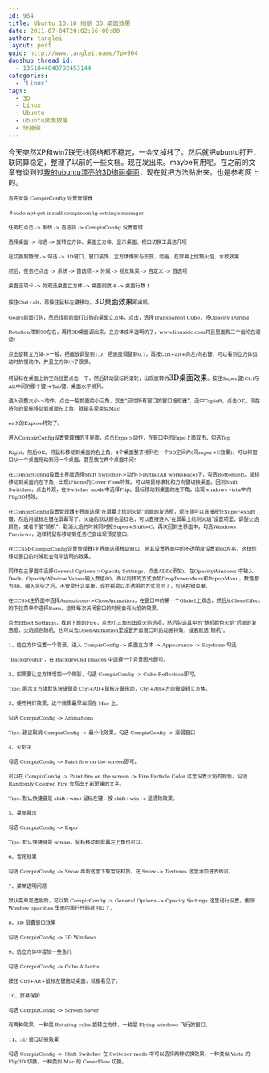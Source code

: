 ```yaml
---
id: 964
title: Ubuntu 10.10 绚丽 3D 桌面效果
date: 2011-07-04T20:02:56+00:00
author: tanglei
layout: post
guid: http://www.tanglei.name/?p=964
duoshuo_thread_id:
  - 1351844048792453144
categories:
  - 'Linux'
tags:
  - 3D
  - Linux
  - Ubuntu
  - ubuntu桌面效果
  - 快捷键
---
```

今天突然XP和win7联无线网络都不稳定，一会又掉线了。然后就把ubuntu打开，联网算稳定，整理了以前的一些文档。现在发出来。maybe有用呢。在之前的文章有谈到过[我的ubuntu漂亮的3D绚丽桌面](http://www.tanglei.name/my-ubuntu10-10/)，现在就把方法贴出来。也是参考网上的。

<!-- 		@page { margin: 2cm } 		P { margin-bottom: 0.21cm } -->

<p lang="zh-CN">
  <span style="font-size: x-small;">首先安装 </span><span style="font-family: 'DejaVu Serif', serif;"><span style="font-size: x-small;">CompizConfig </span></span><span style="font-size: x-small;">设置管理器</span>
</p>

<p lang="zh-CN">
  <span style="font-size: x-small;">＃</span><span style="font-family: 'DejaVu Serif', serif;"><span style="font-size: x-small;">sudo apt-get install compizconfig-settings-manager</span></span>
</p>

<p lang="zh-CN">
  <span style="font-size: x-small;">任务栏点击 </span><span style="font-family: 'DejaVu Serif', serif;"><span style="font-size: x-small;">-> </span></span><span style="font-size: x-small;">系统 </span><span style="font-family: 'DejaVu Serif', serif;"><span style="font-size: x-small;">-> </span></span><span style="font-size: x-small;">首选项 </span><span style="font-family: 'DejaVu Serif', serif;"><span style="font-size: x-small;">-> CompizConfig </span></span><span style="font-size: x-small;">设置管理</span>
</p>

<p lang="zh-CN">
  <span style="font-size: x-small;">选择桌面 </span><span style="font-family: 'DejaVu Serif', serif;"><span style="font-size: x-small;">-> </span></span><span style="font-size: x-small;">勾选 </span><span style="font-family: 'DejaVu Serif', serif;"><span style="font-size: x-small;">-> </span></span><span style="font-size: x-small;">旋转立方体、桌面立方体、显示桌面、视口切换工具这几项</span>
</p>

<p lang="zh-CN">
  <span style="font-size: x-small;">在切换到特效 </span><span style="font-family: 'DejaVu Serif', serif;"><span style="font-size: x-small;">-> </span></span><span style="font-size: x-small;">勾选 </span><span style="font-family: 'DejaVu Serif', serif;"><span style="font-size: x-small;">-> 3D</span></span><span style="font-size: x-small;">窗口、窗口装饰、立方体倒影与形变、动画、在屏幕上绘制火焰、水纹效果</span>
</p>

<p lang="zh-CN">
  <span style="font-size: x-small;">然后，任务栏点击 </span><span style="font-family: 'DejaVu Serif', serif;"><span style="font-size: x-small;">-> </span></span><span style="font-size: x-small;">系统 </span><span style="font-family: 'DejaVu Serif', serif;"><span style="font-size: x-small;">-> </span></span><span style="font-size: x-small;">首选项 </span><span style="font-family: 'DejaVu Serif', serif;"><span style="font-size: x-small;">-> </span></span><span style="font-size: x-small;">外观 </span><span style="font-family: 'DejaVu Serif', serif;"><span style="font-size: x-small;">-> </span></span><span style="font-size: x-small;">视觉效果 </span><span style="font-family: 'DejaVu Serif', serif;"><span style="font-size: x-small;">-> </span></span><span style="font-size: x-small;">自定义 </span><span style="font-family: 'DejaVu Serif', serif;"><span style="font-size: x-small;">-> </span></span><span style="font-size: x-small;">首选项</span>
</p>

<p lang="zh-CN">
  <span style="font-size: x-small;">桌面选项卡 </span><span style="font-family: 'DejaVu Serif', serif;"><span style="font-size: x-small;">-> </span></span><span style="font-size: x-small;">外观选桌面立方体 </span><span style="font-family: 'DejaVu Serif', serif;"><span style="font-size: x-small;">-> </span></span><span style="font-size: x-small;">桌面列数 </span><span style="font-family: 'DejaVu Serif', serif;"><span style="font-size: x-small;">4 -> </span></span><span style="font-size: x-small;">桌面行数 </span><span style="font-family: 'DejaVu Serif', serif;"><span style="font-size: x-small;">1</span></span>
</p>

<a name="baidusnap4"></a> <span style="font-size: x-small;">按住</span><span style="font-family: 'DejaVu Serif', serif;"><span style="font-size: x-small;">Ctrl+alt</span></span><span style="font-size: x-small;">，再按住鼠标左键移动，</span><span style="font-family: 'DejaVu Serif', serif;"><span style="color: #000000;">3D</span></span><span style="color: #000000;">桌面效果</span><span style="font-size: x-small;">即出现。</span>

<p lang="zh-CN">
  <span style="font-family: 'DejaVu Serif', serif;"><span style="font-size: x-small;">Gears</span></span><span style="font-size: x-small;">前面打钩，然后找到前面打过钩的桌面立方体，点击，选择</span><span style="font-family: 'DejaVu Serif', serif;"><span style="font-size: x-small;">Transparent Cube</span></span><span style="font-size: x-small;">，将</span><span style="font-family: 'DejaVu Serif', serif;"><span style="font-size: x-small;">Opacity During</span></span>
</p>

<p lang="zh-CN">
  <span style="font-family: 'DejaVu Serif', serif;"><span style="font-size: x-small;">Rotation</span></span><span style="font-size: x-small;">降到</span><span style="font-family: 'DejaVu Serif', serif;"><span style="font-size: x-small;">50</span></span><span style="font-size: x-small;">左右，再将</span><span style="font-family: 'DejaVu Serif', serif;"><span style="font-size: x-small;">3D</span></span><span style="font-size: x-small;">桌面调出来，立方体成半透明的了，</span><span style="font-family: 'DejaVu Serif', serif;"><span style="font-size: x-small;">www.linuxidc.com</span></span><span style="font-size: x-small;">并且里面有三个齿轮在滚动</span><span style="font-family: 'DejaVu Serif', serif;"><span style="font-size: x-small;">!</span></span>
</p>

<p lang="zh-CN">
  <span style="font-size: x-small;">点击旋转立方体</span><span style="font-family: 'DejaVu Serif', serif;"><span style="font-size: x-small;">-></span></span><span style="font-size: x-small;">一般，把缩放调整到</span><span style="font-family: 'DejaVu Serif', serif;"><span style="font-size: x-small;">1.0</span></span><span style="font-size: x-small;">，把速度调整到</span><span style="font-family: 'DejaVu Serif', serif;"><span style="font-size: x-small;">0.7</span></span><span style="font-size: x-small;">，再按</span><span style="font-family: 'DejaVu Serif', serif;"><span style="font-size: x-small;">Ctrl+alt+</span></span><span style="font-size: x-small;">向左</span><span style="font-family: 'DejaVu Serif', serif;"><span style="font-size: x-small;">/</span></span><span style="font-size: x-small;">向右键，可以看到立方体运动时的慢动作，并且立方体小了很多。</span>
</p>

<span style="font-size: x-small;">将鼠标在桌面上的空白位置点击一下，然后转动鼠标的滚轮，出现旋转的</span><span style="font-family: 'DejaVu Serif', serif;"><span style="color: #000000;">3D</span></span><span style="color: #000000;">桌面效果</span><span style="font-size: x-small;">。按住</span><span style="font-family: 'DejaVu Serif', serif;"><span style="font-size: x-small;">Super</span></span><span style="font-size: x-small;">键</span><span style="font-family: 'DejaVu Serif', serif;"><span style="font-size: x-small;">(Ctrl</span></span><span style="font-size: x-small;">与</span><span style="font-family: 'DejaVu Serif', serif;"><span style="font-size: x-small;">Alt</span></span><span style="font-size: x-small;">中间的那个键</span><span style="font-family: 'DejaVu Serif', serif;"><span style="font-size: x-small;">)+Tab</span></span><span style="font-size: x-small;">键，桌面水平排列。</span>

<p lang="zh-CN">
  <span style="font-size: x-small;">进入调整大小</span><span style="font-family: 'DejaVu Serif', serif;"><span style="font-size: x-small;">-></span></span><span style="font-size: x-small;">动作，点击一般前面的小三角，双击“启动所有窗口的窗口拾取器”，选中</span><span style="font-family: 'DejaVu Serif', serif;"><span style="font-size: x-small;">Topleft</span></span><span style="font-size: x-small;">，点击</span><span style="font-family: 'DejaVu Serif', serif;"><span style="font-size: x-small;">OK</span></span><span style="font-size: x-small;">。现在将你的鼠标移动到桌面左上角，就能实现类似</span><span style="font-family: 'DejaVu Serif', serif;"><span style="font-size: x-small;">Mac</span></span>
</p>

<p lang="zh-CN">
  <span style="font-family: 'DejaVu Serif', serif;"><span style="font-size: x-small;">os X</span></span><span style="font-size: x-small;">的</span><span style="font-family: 'DejaVu Serif', serif;"><span style="font-size: x-small;">Expose</span></span><span style="font-size: x-small;">特效了。</span>
</p>

<p lang="zh-CN">
  <span style="font-size: x-small;">进入</span><span style="font-family: 'DejaVu Serif', serif;"><span style="font-size: x-small;">CompizConfig</span></span><span style="font-size: x-small;">设置管理器的主界面，点击</span><span style="font-family: 'DejaVu Serif', serif;"><span style="font-size: x-small;">Expo-></span></span><span style="font-size: x-small;">动作，在窗口中的</span><span style="font-family: 'DejaVu Serif', serif;"><span style="font-size: x-small;">Expo</span></span><span style="font-size: x-small;">上面双击，勾选</span><span style="font-family: 'DejaVu Serif', serif;"><span style="font-size: x-small;">Top</span></span>
</p>

<p lang="zh-CN">
  <span style="font-family: 'DejaVu Serif', serif;"><span style="font-size: x-small;">Right</span></span><span style="font-size: x-small;">，然后</span><span style="font-family: 'DejaVu Serif', serif;"><span style="font-size: x-small;">OK</span></span><span style="font-size: x-small;">。将鼠标移动到桌面的右上角，</span><span style="font-family: 'DejaVu Serif', serif;"><span style="font-size: x-small;">4</span></span><span style="font-size: x-small;">个桌面整齐排列在一个</span><span style="font-family: 'DejaVu Serif', serif;"><span style="font-size: x-small;">3D</span></span><span style="font-size: x-small;">空间内</span><span style="font-family: 'DejaVu Serif', serif;"><span style="font-size: x-small;">(</span></span><span style="font-size: x-small;">同</span><span style="font-family: 'DejaVu Serif', serif;"><span style="font-size: x-small;">super+E</span></span><span style="font-size: x-small;">效果</span><span style="font-family: 'DejaVu Serif', serif;"><span style="font-size: x-small;">)</span></span><span style="font-size: x-small;">，可以将窗口从一个桌面拖动到另一个桌面，甚至放在两个桌面中间</span><span style="font-family: 'DejaVu Serif', serif;"><span style="font-size: x-small;">!</span></span>
</p>

<p lang="zh-CN">
  <span style="font-size: x-small;">在</span><span style="font-family: 'DejaVu Serif', serif;"><span style="font-size: x-small;">CompizConfig</span></span><span style="font-size: x-small;">设置主界面选择</span><span style="font-family: 'DejaVu Serif', serif;"><span style="font-size: x-small;">Shift Switcher-></span></span><span style="font-size: x-small;">动作</span><span style="font-family: 'DejaVu Serif', serif;"><span style="font-size: x-small;">->Initial(All workspace)</span></span><span style="font-size: x-small;">下，勾选</span><span style="font-family: 'DejaVu Serif', serif;"><span style="font-size: x-small;">Bottomleft</span></span><span style="font-size: x-small;">。鼠标移动到桌面的左下角，出现</span><span style="font-family: 'DejaVu Serif', serif;"><span style="font-size: x-small;">iPhone</span></span><span style="font-size: x-small;">的</span><span style="font-family: 'DejaVu Serif', serif;"><span style="font-size: x-small;">Cover Flow</span></span><span style="font-size: x-small;">特效。可以用鼠标滚轮和方向键切换桌面。回到</span><span style="font-family: 'DejaVu Serif', serif;"><span style="font-size: x-small;">Shift Switcher</span></span><span style="font-size: x-small;">，点击外观，在</span><span style="font-family: 'DejaVu Serif', serif;"><span style="font-size: x-small;">Switcher mode</span></span><span style="font-size: x-small;">中选择</span><span style="font-family: 'DejaVu Serif', serif;"><span style="font-size: x-small;">Flip</span></span><span style="font-size: x-small;">。鼠标移动到桌面的左下角，出现</span><span style="font-family: 'DejaVu Serif', serif;"><span style="font-size: x-small;">windows vista</span></span><span style="font-size: x-small;">中的</span><span style="font-family: 'DejaVu Serif', serif;"><span style="font-size: x-small;">Flip3D</span></span><span style="font-size: x-small;">特效。</span>
</p>

<p lang="zh-CN">
  <span style="font-size: x-small;">在</span><span style="font-family: 'DejaVu Serif', serif;"><span style="font-size: x-small;">CompizConfig</span></span><span style="font-size: x-small;">设置管理器主界面选择“在屏幕上绘制火焰”前面的复选框，现在就可以直接按住</span><span style="font-family: 'DejaVu Serif', serif;"><span style="font-size: x-small;">Super+shift</span></span><span style="font-size: x-small;">键，然后用鼠标左键在屏幕写了。火焰的默认颜色是红色，可以直接进入“在屏幕上绘制火焰”设置项里，调整火焰颜色，或者干脆“随机”，取消火焰的时候同时按</span><span style="font-family: 'DejaVu Serif', serif;"><span style="font-size: x-small;">Super+Shift+C</span></span><span style="font-size: x-small;">。再次回到主界面中，勾选</span><span style="font-family: 'DejaVu Serif', serif;"><span style="font-size: x-small;">Windows Previews</span></span><span style="font-size: x-small;">，这样将鼠标移动到任务栏会出现预览窗口。</span>
</p>

<p lang="zh-CN">
  <span style="font-size: x-small;">在</span><span style="font-family: 'DejaVu Serif', serif;"><span style="font-size: x-small;">CCSM(CompizConfig</span></span><span style="font-size: x-small;">设置管理器</span><span style="font-family: 'DejaVu Serif', serif;"><span style="font-size: x-small;">)</span></span><span style="font-size: x-small;">主界面选择移动窗口，将其设置界面中的不透明度设置到</span><span style="font-family: 'DejaVu Serif', serif;"><span style="font-size: x-small;">60</span></span><span style="font-size: x-small;">左右，这样你移动窗口的时候就会有半透明的效果。</span>
</p>

<p lang="zh-CN">
  <span style="font-size: x-small;">同样在主界面中选择</span><span style="font-family: 'DejaVu Serif', serif;"><span style="font-size: x-small;">General Options->Opacity Settings</span></span><span style="font-size: x-small;">，点击</span><span style="font-family: 'DejaVu Serif', serif;"><span style="font-size: x-small;">ADD(</span></span><span style="font-size: x-small;">添加</span><span style="font-family: 'DejaVu Serif', serif;"><span style="font-size: x-small;">)</span></span><span style="font-size: x-small;">。在</span><span style="font-family: 'DejaVu Serif', serif;"><span style="font-size: x-small;">OpacityWindows </span></span><span style="font-size: x-small;">中输入</span><span style="font-family: 'DejaVu Serif', serif;"><span style="font-size: x-small;">Dock</span></span><span style="font-size: x-small;">，</span><span style="font-family: 'DejaVu Serif', serif;"><span style="font-size: x-small;">OpacityWIndow Values</span></span><span style="font-size: x-small;">输入数值</span><span style="font-family: 'DejaVu Serif', serif;"><span style="font-size: x-small;">80</span></span><span style="font-size: x-small;">。再以同样的方式添加</span><span style="font-family: 'DejaVu Serif', serif;"><span style="font-size: x-small;">DropDownMenu</span></span><span style="font-size: x-small;">和</span><span style="font-family: 'DejaVu Serif', serif;"><span style="font-size: x-small;">PopupMenu</span></span><span style="font-size: x-small;">，数值都为</span><span style="font-family: 'DejaVu Serif', serif;"><span style="font-size: x-small;">80</span></span><span style="font-size: x-small;">。输入完毕之后，不管是什么菜单，现在都是以半透明的方式显示了，包括右键菜单。</span>
</p>

<p lang="zh-CN">
  <span style="font-size: x-small;">在</span><span style="font-family: 'DejaVu Serif', serif;"><span style="font-size: x-small;">CCSM</span></span><span style="font-size: x-small;">主界面中选择</span><span style="font-family: 'DejaVu Serif', serif;"><span style="font-size: x-small;">Animations->CloseAnimation</span></span><span style="font-size: x-small;">，在窗口中的第一个</span><span style="font-family: 'DejaVu Serif', serif;"><span style="font-size: x-small;">Glide2</span></span><span style="font-size: x-small;">上双击，然后从</span><span style="font-family: 'DejaVu Serif', serif;"><span style="font-size: x-small;">CloseEffect</span></span><span style="font-size: x-small;">的下拉菜单中选择</span><span style="font-family: 'DejaVu Serif', serif;"><span style="font-size: x-small;">Burn</span></span><span style="font-size: x-small;">，这样每次关闭窗口的时候会有火焰的效果。</span>
</p>

<p lang="zh-CN">
  <span style="font-size: x-small;">点击</span><span style="font-family: 'DejaVu Serif', serif;"><span style="font-size: x-small;">Effect Settings</span></span><span style="font-size: x-small;">，找到下面的</span><span style="font-family: 'DejaVu Serif', serif;"><span style="font-size: x-small;">Fire</span></span><span style="font-size: x-small;">，点击小三角形出现火焰选项，然后勾选其中的“随机颜色火焰”后面的复选框，火焰颜色随机。也可以去</span><span style="font-family: 'DejaVu Serif', serif;"><span style="font-size: x-small;">OpenAnimation</span></span><span style="font-size: x-small;">里设置开启窗口时的动画特效，或者就选“随机”。</span>
</p>

<p lang="zh-CN">
  <span style="font-family: 'DejaVu Serif', serif;"><span style="font-size: x-small;">1</span></span><span style="font-size: x-small;">、给立方体设置一个背景，进入 </span><span style="font-family: 'DejaVu Serif', serif;"><span style="font-size: x-small;">CompizConfig -> </span></span><span style="font-size: x-small;">桌面立方体 </span><span style="font-family: 'DejaVu Serif', serif;"><span style="font-size: x-small;">-> Appearance -> Skydome </span></span><span style="font-size: x-small;">勾选</span>
</p>

<p lang="zh-CN">
  <span style="font-size: x-small;"> “</span><span style="font-family: 'DejaVu Serif', serif;"><span style="font-size: x-small;">Background”</span></span><span style="font-size: x-small;">，在 </span><span style="font-family: 'DejaVu Serif', serif;"><span style="font-size: x-small;">Background Images </span></span><span style="font-size: x-small;">中选择一个背景图片即可。</span>
</p>

<p lang="zh-CN">
  <span style="font-family: 'DejaVu Serif', serif;"><span style="font-size: x-small;">2</span></span><span style="font-size: x-small;">、如果要让立方体增加一个倒影，勾选 </span><span style="font-family: 'DejaVu Serif', serif;"><span style="font-size: x-small;">CompizConfig -> Cube Reflection</span></span><span style="font-size: x-small;">即可。</span>
</p>

<p lang="zh-CN">
  <span style="font-family: 'DejaVu Serif', serif;"><span style="font-size: x-small;">Tips: </span></span><span style="font-size: x-small;">展示立方体默认快捷键是 </span><span style="font-family: 'DejaVu Serif', serif;"><span style="font-size: x-small;">Ctrl+Alt+</span></span><span style="font-size: x-small;">鼠标左键拖动，</span><span style="font-family: 'DejaVu Serif', serif;"><span style="font-size: x-small;">Ctrl+Alt+</span></span><span style="font-size: x-small;">方向键旋转立方体。</span>
</p>

<p lang="zh-CN">
  <span style="font-family: 'DejaVu Serif', serif;"><span style="font-size: x-small;">3</span></span><span style="font-size: x-small;">、使用神灯效果，这个效果最早出现在 </span><span style="font-family: 'DejaVu Serif', serif;"><span style="font-size: x-small;">Mac </span></span><span style="font-size: x-small;">上。</span>
</p>

<p lang="zh-CN">
  <span style="font-size: x-small;">勾选 </span><span style="font-family: 'DejaVu Serif', serif;"><span style="font-size: x-small;">CompizConfig -> Animations</span></span>
</p>

<p lang="zh-CN">
  <span style="font-family: 'DejaVu Serif', serif;"><span style="font-size: x-small;">Tips: </span></span><span style="font-size: x-small;">建议取消 </span><span style="font-family: 'DejaVu Serif', serif;"><span style="font-size: x-small;">CompizConfig -> </span></span><span style="font-size: x-small;">最小化效果，勾选 </span><span style="font-family: 'DejaVu Serif', serif;"><span style="font-size: x-small;">CompizConfig -> </span></span><span style="font-size: x-small;">渐弱窗口</span>
</p>

<p lang="zh-CN">
  <span style="font-family: 'DejaVu Serif', serif;"><span style="font-size: x-small;">4</span></span><span style="font-size: x-small;">、火焰字</span>
</p>

<p lang="zh-CN">
  <span style="font-size: x-small;">勾选 </span><span style="font-family: 'DejaVu Serif', serif;"><span style="font-size: x-small;">CompizConfig -> Paint fire on the screen</span></span><span style="font-size: x-small;">即可。</span>
</p>

<p lang="zh-CN">
  <span style="font-size: x-small;">可以在 </span><span style="font-family: 'DejaVu Serif', serif;"><span style="font-size: x-small;">CompizConfig -> Paint fire on the screen -> Fire Particle Color </span></span><span style="font-size: x-small;">这里设置火焰的颜色，勾选 </span><span style="font-family: 'DejaVu Serif', serif;"><span style="font-size: x-small;">Randomly Colored Fire </span></span><span style="font-size: x-small;">会写出五彩斑斓的文字。</span>
</p>

<p lang="zh-CN">
  <span style="font-family: 'DejaVu Serif', serif;"><span style="font-size: x-small;">Tips: </span></span><span style="font-size: x-small;">默认快捷键是 </span><span style="font-family: 'DejaVu Serif', serif;"><span style="font-size: x-small;">shift+win+</span></span><span style="font-size: x-small;">鼠标左键，按 </span><span style="font-family: 'DejaVu Serif', serif;"><span style="font-size: x-small;">shift+win+c </span></span><span style="font-size: x-small;">是清除效果。</span>
</p>

<p lang="zh-CN">
  <span style="font-family: 'DejaVu Serif', serif;"><span style="font-size: x-small;">5</span></span><span style="font-size: x-small;">、桌面展示</span>
</p>

<p lang="zh-CN">
  <span style="font-size: x-small;">勾选 </span><span style="font-family: 'DejaVu Serif', serif;"><span style="font-size: x-small;">CompizConfig -> Expo</span></span>
</p>

<p lang="zh-CN">
  <span style="font-family: 'DejaVu Serif', serif;"><span style="font-size: x-small;">Tips: </span></span><span style="font-size: x-small;">默认快捷键是 </span><span style="font-family: 'DejaVu Serif', serif;"><span style="font-size: x-small;">win+e</span></span><span style="font-size: x-small;">，鼠标移动到屏幕左上角也可以。</span>
</p>

<p lang="zh-CN">
  <span style="font-family: 'DejaVu Serif', serif;"><span style="font-size: x-small;">6</span></span><span style="font-size: x-small;">、雪花效果</span>
</p>

<p lang="zh-CN">
  <span style="font-size: x-small;">勾选 </span><span style="font-family: 'DejaVu Serif', serif;"><span style="font-size: x-small;">CompizConfig -> Snow </span></span><span style="font-size: x-small;">再到这里下载雪花材质，在 </span><span style="font-family: 'DejaVu Serif', serif;"><span style="font-size: x-small;">Snow -> Textures </span></span><span style="font-size: x-small;">这里添加进去即可。</span>
</p>

<p lang="zh-CN">
  <span style="font-family: 'DejaVu Serif', serif;"><span style="font-size: x-small;">7</span></span><span style="font-size: x-small;">、菜单透明问题</span>
</p>

<p lang="zh-CN">
  <span style="font-size: x-small;">默认菜单是透明的，可以到 </span><span style="font-family: 'DejaVu Serif', serif;"><span style="font-size: x-small;">CompizConfig -> General Options -> Opacity Settings </span></span><span style="font-size: x-small;">这里进行设置。删除 </span><span style="font-family: 'DejaVu Serif', serif;"><span style="font-size: x-small;">Window opacities </span></span><span style="font-size: x-small;">里面的那行代码就可以了。</span>
</p>

<p lang="zh-CN">
  <span style="font-family: 'DejaVu Serif', serif;"><span style="font-size: x-small;">8</span></span><span style="font-size: x-small;">、</span><span style="font-family: 'DejaVu Serif', serif;"><span style="font-size: x-small;">3D </span></span><span style="font-size: x-small;">层叠窗口效果</span>
</p>

<p lang="zh-CN">
  <span style="font-size: x-small;">勾选 </span><span style="font-family: 'DejaVu Serif', serif;"><span style="font-size: x-small;">CompizConfig -> 3D Windows</span></span>
</p>

<p lang="zh-CN">
  <span style="font-family: 'DejaVu Serif', serif;"><span style="font-size: x-small;">9</span></span><span style="font-size: x-small;">、给立方体中增加一些鱼儿</span>
</p>

<p lang="zh-CN">
  <span style="font-size: x-small;">勾选 </span><span style="font-family: 'DejaVu Serif', serif;"><span style="font-size: x-small;">CompizConfig -> Cube Atlantis</span></span>
</p>

<p lang="zh-CN">
  <span style="font-size: x-small;">按住 </span><span style="font-family: 'DejaVu Serif', serif;"><span style="font-size: x-small;">Ctrl+Alt+</span></span><span style="font-size: x-small;">鼠标左键拖动桌面，就能看见了。</span>
</p>

<p lang="zh-CN">
  <span style="font-family: 'DejaVu Serif', serif;"><span style="font-size: x-small;">10</span></span><span style="font-size: x-small;">、屏幕保护</span>
</p>

<p lang="zh-CN">
  <span style="font-size: x-small;">勾选 </span><span style="font-family: 'DejaVu Serif', serif;"><span style="font-size: x-small;">CompizConfig -> Screen Saver</span></span>
</p>

<p lang="zh-CN">
  <span style="font-size: x-small;">有两种效果，一种是 </span><span style="font-family: 'DejaVu Serif', serif;"><span style="font-size: x-small;">Rotating cube </span></span><span style="font-size: x-small;">旋转立方体，一种是 </span><span style="font-family: 'DejaVu Serif', serif;"><span style="font-size: x-small;">Flying windows </span></span><span style="font-size: x-small;">飞行的窗口。</span>
</p>

<p lang="zh-CN">
  <span style="font-family: 'DejaVu Serif', serif;"><span style="font-size: x-small;">11</span></span><span style="font-size: x-small;">、</span><span style="font-family: 'DejaVu Serif', serif;"><span style="font-size: x-small;">3D </span></span><span style="font-size: x-small;">窗口切换效果</span>
</p>

<p lang="zh-CN">
  <span style="font-size: x-small;">勾选 </span><span style="font-family: 'DejaVu Serif', serif;"><span style="font-size: x-small;">CompizConfig -> Shift Switcher </span></span><span style="font-size: x-small;">在 </span><span style="font-family: 'DejaVu Serif', serif;"><span style="font-size: x-small;">Switcher mode </span></span><span style="font-size: x-small;">中可以选择两种切换效果，一种类似 </span><span style="font-family: 'DejaVu Serif', serif;"><span style="font-size: x-small;">Vista </span></span><span style="font-size: x-small;">的 </span><span style="font-family: 'DejaVu Serif', serif;"><span style="font-size: x-small;">Flip3D </span></span><span style="font-size: x-small;">切换，一种类似 </span><span style="font-family: 'DejaVu Serif', serif;"><span style="font-size: x-small;">Mac </span></span><span style="font-size: x-small;">的 </span><span style="font-family: 'DejaVu Serif', serif;"><span style="font-size: x-small;">CoverFlow </span></span><span style="font-size: x-small;">切换。</span>
</p>
